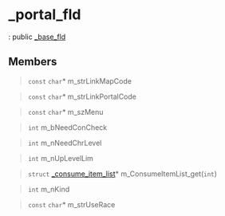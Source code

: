 # _portal_fld
: public [_base_fld](lua/classes/_base_fld.md)
 
## Members
 
> `const` `char`* m_strLinkMapCode
 
> `const` `char`* m_strLinkPortalCode
 
> `const` `char`* m_szMenu
 
> `int` m_bNeedConCheck
 
> `int` m_nNeedChrLevel
 
> `int` m_nUpLevelLim
 
> `struct` [_consume_item_list](lua/classes/_consume_item_list.md)* m_ConsumeItemList_get(`int`)
 
> `int` m_nKind
 
> `const` `char`* m_strUseRace
 
